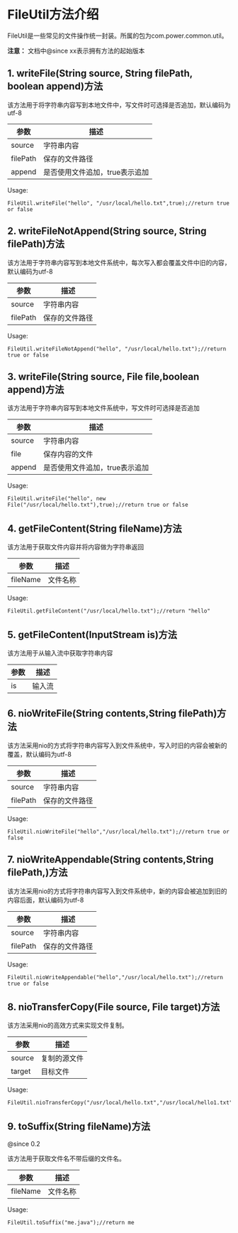 # FileUtil方法介绍
FileUtil是一些常见的文件操作统一封装。所属的包为com.power.common.util。

**注意：** 文档中@since xx表示拥有方法的起始版本

## 1. writeFile(String source, String filePath, boolean append)方法
该方法用于将字符串内容写到本地文件中，写文件时可选择是否追加，默认编码为utf-8

参数 | 描述
---|---
 source| 字符串内容
 filePath | 保存的文件路径
 append | 是否使用文件追加，true表示追加

Usage:

```
FileUtil.writeFile("hello", "/usr/local/hello.txt",true);//return true or false
```

## 2. writeFileNotAppend(String source, String filePath)方法
该方法用于字符串内容写到本地文件系统中，每次写入都会覆盖文件中旧的内容，默认编码为utf-8

参数 | 描述
---|---
 source| 字符串内容
 filePath | 保存的文件路径
 
Usage:

```
FileUtil.writeFileNotAppend("hello", "/usr/local/hello.txt");//return true or false
```
## 3. writeFile(String source, File file,boolean append)方法
该方法用于字符串内容写到本地文件系统中，写文件时可选择是否追加


参数 | 描述
---|---
 source| 字符串内容
 file | 保存内容的文件
 append | 是否使用文件追加，true表示追加

Usage:

```
FileUtil.writeFile("hello", new File("/usr/local/hello.txt"),true);//return true or false
```
## 4. getFileContent(String fileName)方法
该方法用于获取文件内容并将内容做为字符串返回

参数 | 描述
---|---
fileName| 文件名称


Usage:

```
FileUtil.getFileContent("/usr/local/hello.txt");//return "hello"
```
## 5. getFileContent(InputStream is)方法

该方法用于从输入流中获取字符串内容

参数 | 描述
---|---
is| 输入流

## 6. nioWriteFile(String contents,String filePath)方法

该方法采用nio的方式将字符串内容写入到文件系统中，写入时旧的内容会被新的覆盖，默认编码为utf-8

参数 | 描述
---|---
 source| 字符串内容
 filePath | 保存的文件路径
 
Usage:

```
FileUtil.nioWriteFile("hello","/usr/local/hello.txt");//return true or false
```
## 7. nioWriteAppendable(String contents,String filePath,)方法
该方法采用nio的方式将字符串内容写入到文件系统中，新的内容会被追加到旧的内容后面，默认编码为utf-8

参数 | 描述
---|---
 source| 字符串内容
 filePath | 保存的文件路径
 
Usage:

```
FileUtil.nioWriteAppendable("hello","/usr/local/hello.txt");//return true or false
```

## 8. nioTransferCopy(File source, File target)方法
该方法采用nio的高效方式来实现文件复制。

参数 | 描述
---|---
 source| 复制的源文件
target| 目标文件
 
Usage:

```
FileUtil.nioTransferCopy("/usr/local/hello.txt","/usr/local/hello1.txt");
```
## 9. toSuffix(String fileName)方法
@since 0.2

该方法用于获取文件名不带后缀的文件名。

参数 | 描述
---|---
fileName| 文件名称


Usage:

```
FileUtil.toSuffix("me.java");//return me
```